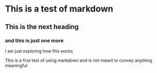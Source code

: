 # This is a test of markdown
## This is the next heading
### and this is just one more
I am just exploring how this works



This is a first test of using markdown and is not meant to convey anything meaningful
